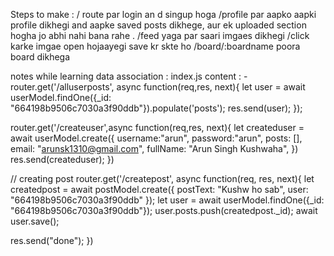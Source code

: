 Steps to make :
     / route par login an d singup hoga
     /profile par aapko aapki profile dikhegi and aapke saved posts dikhege, aur ek uploaded section hogha jo abhi nahi bana rahe .
     /feed yaga par saari imgaes dikhegi
     /click karke imgae open hojaayegi save kr skte ho
     /board/:boardname poora board dikhega


notes while learning data association : 
    index.js content : -
     router.get('/alluserposts', async function(req,res, next){
  let user = await userModel.findOne({_id: "664198b9506c7030a3f90ddb"}).populate('posts');
  res.send(user);
});

router.get('/createuser',async function(req,res, next){
  let createduser = await userModel.create({
    username:"arun",
    password:"arun",
    posts: [],
    email: "arunsk1310@gmail.com",
    fullName: "Arun Singh Kushwaha",
  })
  res.send(createduser);
})

// creating post
router.get('/createpost', async function(req, res, next){
  let createdpost = await postModel.create({
    postText: "Kushw ho sab",
    user: "664198b9506c7030a3f90ddb"
  });
  let user = await userModel.findOne({_id: "664198b9506c7030a3f90ddb"});
  user.posts.push(createdpost._id);
  await user.save();

  res.send("done");
})